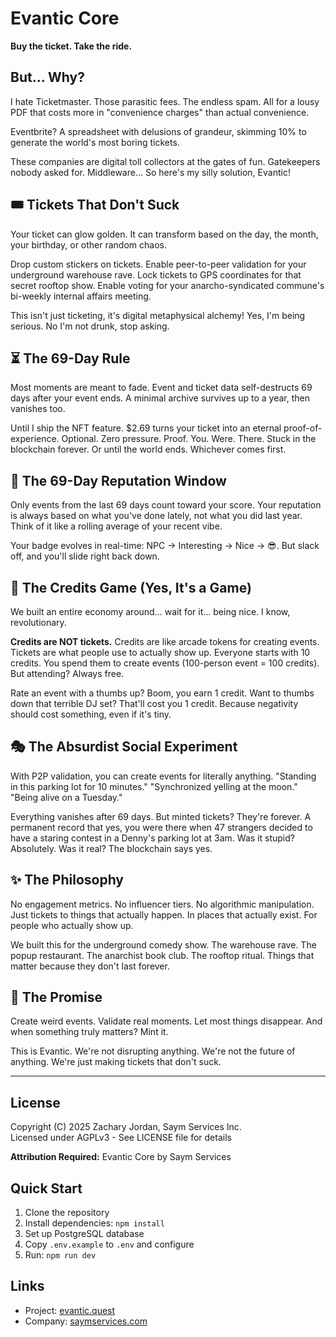 # Evantic Core

**Buy the ticket. Take the ride.**

## But... Why?

I hate Ticketmaster. Those parasitic fees. The endless spam. All for a lousy PDF that costs more in "convenience charges" than actual convenience.

Eventbrite? A spreadsheet with delusions of grandeur, skimming 10% to generate the world's most boring tickets.

These companies are digital toll collectors at the gates of fun. Gatekeepers nobody asked for. Middleware... So here's my silly solution, Evantic!

## 🎟 Tickets That Don't Suck

Your ticket can glow golden. It can transform based on the day, the month, your birthday, or other random chaos.

Drop custom stickers on tickets. Enable peer-to-peer validation for your underground warehouse rave. Lock tickets to GPS coordinates for that secret rooftop show. Enable voting for your anarcho-syndicated commune's bi-weekly internal affairs meeting.

This isn't just ticketing, it's digital metaphysical alchemy! Yes, I'm being serious. No I'm not drunk, stop asking.

## ⏳ The 69-Day Rule

Most moments are meant to fade. Event and ticket data self-destructs 69 days after your event ends. A minimal archive survives up to a year, then vanishes too.

Until I ship the NFT feature. $2.69 turns your ticket into an eternal proof-of-experience. Optional. Zero pressure. Proof. You. Were. There. Stuck in the blockchain forever. Or until the world ends. Whichever comes first.

## 🎢 The 69-Day Reputation Window

Only events from the last 69 days count toward your score. Your reputation is always based on what you've done lately, not what you did last year. Think of it like a rolling average of your recent vibe.

Your badge evolves in real-time: NPC → Interesting → Nice → 😎. But slack off, and you'll slide right back down.

## 💸 The Credits Game (Yes, It's a Game)

We built an entire economy around... wait for it... being nice. I know, revolutionary.

**Credits are NOT tickets.** Credits are like arcade tokens for creating events. Tickets are what people use to actually show up. Everyone starts with 10 credits. You spend them to create events (100-person event = 100 credits). But attending? Always free.

Rate an event with a thumbs up? Boom, you earn 1 credit. Want to thumbs down that terrible DJ set? That'll cost you 1 credit. Because negativity should cost something, even if it's tiny.

## 🎭 The Absurdist Social Experiment

With P2P validation, you can create events for literally anything. "Standing in this parking lot for 10 minutes." "Synchronized yelling at the moon." "Being alive on a Tuesday." 

Everything vanishes after 69 days. But minted tickets? They're forever. A permanent record that yes, you were there when 47 strangers decided to have a staring contest in a Denny's parking lot at 3am. Was it stupid? Absolutely. Was it real? The blockchain says yes.

## ✨ The Philosophy

No engagement metrics. No influencer tiers. No algorithmic manipulation. Just tickets to things that actually happen. In places that actually exist. For people who actually show up.

We built this for the underground comedy show. The warehouse rave. The popup restaurant. The anarchist book club. The rooftop ritual. Things that matter because they don't last forever.

## 🏁 The Promise

Create weird events. Validate real moments. Let most things disappear. And when something truly matters? Mint it.

This is Evantic. We're not disrupting anything. We're not the future of anything. We're just making tickets that don't suck.

---

## License

Copyright (C) 2025 Zachary Jordan, Saym Services Inc.  
Licensed under AGPLv3 - See LICENSE file for details

**Attribution Required:** Evantic Core by Saym Services

## Quick Start

1. Clone the repository
2. Install dependencies: `npm install`
3. Set up PostgreSQL database
4. Copy `.env.example` to `.env` and configure
5. Run: `npm run dev`

## Links

- Project: [evantic.quest](https://evantic.quest)
- Company: [saymservices.com](https://saymservices.com)